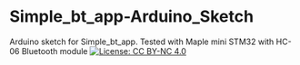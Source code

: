 # Simple_bt_app-Arduino_Sketch
Arduino sketch for Simple_bt_app. Tested with Maple mini STM32 with HC-06 Bluetooth module
[![License: CC BY-NC 4.0](https://licensebuttons.net/l/by-nc/4.0/80x15.png)](https://creativecommons.org/licenses/by-nc/4.0/)
